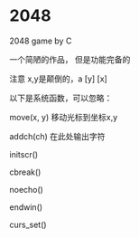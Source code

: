 # 2048
2048 game by C

一个简陋的作品， 但是功能完备的

注意 x,y是颠倒的，a [y] [x]

以下是系统函数，可以忽略：

move(x, y) 移动光标到坐标x,y

addch(ch) 在此处输出字符

initscr()

cbreak()

noecho()

endwin()

curs_set()